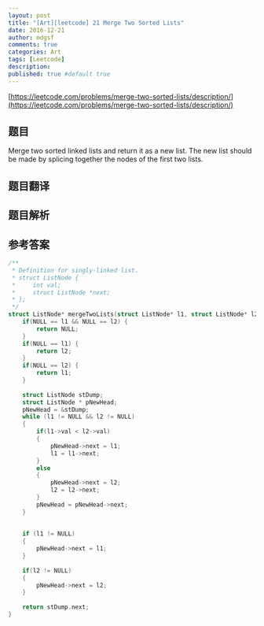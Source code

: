 ```yaml
---
layout: post
title: "[Art][leetcode] 21 Merge Two Sorted Lists"
date: 2016-12-21
author: mdgsf
comments: true
categories: Art
tags: [Leetcode]
description:
published: true #default true
---
```


[https://leetcode.com/problems/merge-two-sorted-lists/description/](https://leetcode.com/problems/merge-two-sorted-lists/description/)

## 题目

Merge two sorted linked lists and return it as a new list. 
The new list should be made by splicing together the nodes of the first two lists.

## 题目翻译

## 题目解析

## 参考答案

```cpp
/**
 * Definition for singly-linked list.
 * struct ListNode {
 *     int val;
 *     struct ListNode *next;
 * };
 */
struct ListNode* mergeTwoLists(struct ListNode* l1, struct ListNode* l2) {
    if(NULL == l1 && NULL == l2) {
        return NULL;
    }
    if(NULL == l1) {
        return l2;
    }
    if(NULL == l2) {
        return l1;
    }
    
    struct ListNode stDump;
    struct ListNode * pNewHead;
    pNewHead = &stDump;
    while (l1 != NULL && l2 != NULL)
    {
        if(l1->val < l2->val)
        {
            pNewHead->next = l1;
            l1 = l1->next;
        }
        else
        {
            pNewHead->next = l2;
            l2 = l2->next;
        }
        pNewHead = pNewHead->next;
    }
    
    
    if (l1 != NULL)
    {
        pNewHead->next = l1;
    }
    
    if(l2 != NULL)
    {
        pNewHead->next = l2;
    }
    
    return stDump.next;
}
```

